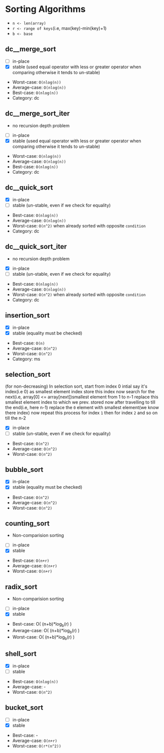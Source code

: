# Sorting Algorithms

- `n <- len(array)`
- `r <- range of keys`(i.e, max(key)-min(key)+1)
- `b <- base`

## dc__merge_sort

* [ ] in-place
* [x] stable (used equal operator with less or greater operator when comparing otherwise it tends to un-stable)
* Worst-case: `O(nlog(n))`
* Average-case: `O(nlog(n))`
* Best-case: `O(nlog(n))`
* Category: dc

## dc__merge_sort_iter

* no recursion depth problem
* [ ] in-place
* [x] stable (used equal operator with less or greater operator when comparing otherwise it tends to un-stable)
* Worst-case: `O(nlog(n))`
* Average-case: `O(nlog(n))`
* Best-case: `O(nlog(n))`
* Category: dc


## dc__quick_sort

* [x] in-place
* [ ] stable (un-stable, even if we check for equality)
* Best-case: `O(nlog(n))`
* Average-case: `O(nlog(n))`
* Worst-case: `O(n^2)` when already sorted with opposite `condition`
* Category: dc

## dc__quick_sort_iter

* no recursion depth problem
* [x] in-place
* [ ] stable (un-stable, even if we check for equality)
* Best-case: `O(nlog(n))`
* Average-case: `O(nlog(n))`
* Worst-case: `O(n^2)` when already sorted with opposite `condition`
* Category: dc


## insertion_sort

* [x] in-place
* [x] stable (equality must be checked)
* Best-case: `O(n)`
* Average-case: `O(n^2)`
* Worst-case: `O(n^2)`
* Category: ms

## selection_sort

(for non-decreasing)
In selection sort, start from index 0 intial say it's index(i.e 0) as smallest element index store this index
now search for the next(i.e, array[0] <= array[next])smallest element from 1 to n-1 replace this smallest element index to which we prev. stored
now after travelling to till the end(i.e, here n-1) replace the `0` element with smallest element(we know there index)
now repeat this process for index `1` then for index `2` and so on till the n-2

* [x] in-place
* [ ] stable (un-stable, even if we check for equality)
* Best-case: `O(n^2)`
* Average-case: `O(n^2)`
* Worst-case: `O(n^2)`

## bubble_sort

* [x] in-place
* [x] stable (equality must be checked) 	
* Best-case: `O(n^2)`
* Average-case: `O(n^2)`
* Worst-case: `O(n^2)`

## counting_sort

* Non-comparision sorting
* [ ] in-place
* [x] stable
* Best-case: `O(n+r)`
* Average-case: `O(n+r)`
* Worst-case: `O(n+r)`

## radix_sort

* Non-comparision sorting
* [ ] in-place
* [x] stable
* Best-case: O( (n+b)*log<sub>b</sub>(r) )
* Average-case: O( (n+b)*log<sub>b</sub>(r) )
* Worst-case: O( (n+b)*log<sub>b</sub>(r) )

## shell_sort

* [x] in-place
* [ ] stable
* Best-case: `O(nlog(n))`
* Average-case: -  
* Worst-case:  `O(n^2)`

## bucket_sort

* [ ] in-place
* [x] stable
* Best-case: -
* Average-case: `O(n+r)`  
* Worst-case:  `O(r*(n^2))`


